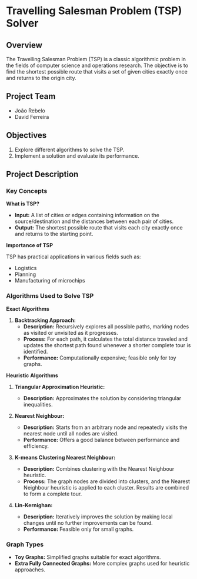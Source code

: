 # Travelling Salesman Problem (TSP) Solver

## Overview

The Travelling Salesman Problem (TSP) is a classic algorithmic problem in the fields of computer science and operations research. The objective is to find the shortest possible route that visits a set of given cities exactly once and returns to the origin city.

## Project Team

- João Rebelo
- David Ferreira

## Objectives

1. Explore different algorithms to solve the TSP.
2. Implement a solution and evaluate its performance.

## Project Description

### Key Concepts

**What is TSP?**

- **Input:** A list of cities or edges containing information on the source/destination and the distances between each pair of cities.
- **Output:** The shortest possible route that visits each city exactly once and returns to the starting point.

**Importance of TSP**

TSP has practical applications in various fields such as:
- Logistics
- Planning
- Manufacturing of microchips

### Algorithms Used to Solve TSP

**Exact Algorithms**

1. **Backtracking Approach:**
   - **Description:** Recursively explores all possible paths, marking nodes as visited or unvisited as it progresses.
   - **Process:** For each path, it calculates the total distance traveled and updates the shortest path found whenever a shorter complete tour is identified.
   - **Performance:** Computationally expensive; feasible only for toy graphs.

**Heuristic Algorithms**

1. **Triangular Approximation Heuristic:**
   - **Description:** Approximates the solution by considering triangular inequalities.

2. **Nearest Neighbour:**
   - **Description:** Starts from an arbitrary node and repeatedly visits the nearest node until all nodes are visited.
   - **Performance:** Offers a good balance between performance and efficiency.

3. **K-means Clustering Nearest Neighbour:**
   - **Description:** Combines clustering with the Nearest Neighbour heuristic.
   - **Process:** The graph nodes are divided into clusters, and the Nearest Neighbour heuristic is applied to each cluster. Results are combined to form a complete tour.

4. **Lin-Kernighan:**
   - **Description:** Iteratively improves the solution by making local changes until no further improvements can be found.
   - **Performance:** Feasible only for small graphs.

### Graph Types

- **Toy Graphs:** Simplified graphs suitable for exact algorithms.
- **Extra Fully Connected Graphs:** More complex graphs used for heuristic approaches.
